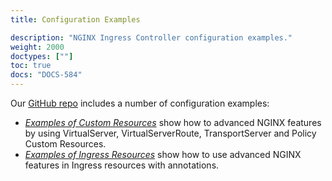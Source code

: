 ```yaml
---
title: Configuration Examples

description: "NGINX Ingress Controller configuration examples."
weight: 2000
doctypes: [""]
toc: true
docs: "DOCS-584"
---
```



Our [GitHub repo](https://github.com/nginxinc/kubernetes-ingress) includes a number of configuration examples:
* [*Examples of Custom Resources*](https://github.com/nginxinc/kubernetes-ingress/tree/v2.4.0/examples/custom-resources) show how to advanced NGINX features by using VirtualServer, VirtualServerRoute, TransportServer and Policy Custom Resources.
* [*Examples of Ingress Resources*](https://github.com/nginxinc/kubernetes-ingress/tree/v2.4.0/examples/ingress-resources) show how to use advanced NGINX features in Ingress resources with annotations.
